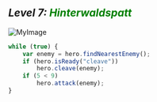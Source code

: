 ## ***Level 7:***  <span style="color: green">***Hinterwaldspatt***



![MyImage](Welt-2-Level-7.png)


```Javascript
while (true) {
    var enemy = hero.findNearestEnemy();
    if (hero.isReady("cleave"))
        hero.cleave(enemy);
    if (5 < 9)
        hero.attack(enemy);
}
```